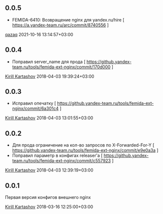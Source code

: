0.0.5
-----
 * FEMIDA-6410: Возвращение nginx для yandex.ru/hire  [ https://a.yandex-team.ru/arc/commit/8740556 ]

[qazaq](http://staff/qazaq) 2021-10-16 13:14:57+03:00

0.0.4
-----
 * Поправил server_name для прода  [ https://github.yandex-team.ru/tools/femida-ext-nginx/commit/170d000 ]

[Kirill Kartashov](http://staff/qazaq@yandex-team.ru) 2018-04-03 19:39:24+03:00

0.0.3
-----
 * Исправил опечатку  [ https://github.yandex-team.ru/tools/femida-ext-nginx/commit/6a301c4 ]

[Kirill Kartashov](http://staff/qazaq@yandex-team.ru) 2018-04-03 13:01:55+03:00

0.0.2
-----
 * Для прода ограничение на кол-во запросов по X-Forwarded-For-Y  [ https://github.yandex-team.ru/tools/femida-ext-nginx/commit/e9e0a3a ]
 * Поправил параметр в конфигах releaser'а                        [ https://github.yandex-team.ru/tools/femida-ext-nginx/commit/c557923 ]

[Kirill Kartashov](http://staff/qazaq@yandex-team.ru) 2018-04-03 12:39:19+03:00

0.0.1
---
Первая версия конфигов внешнего nginx

[Kirill Kartashov](http://staff/qazaq@yandex-team.ru) 2018-03-16 12:25:00+03:00

